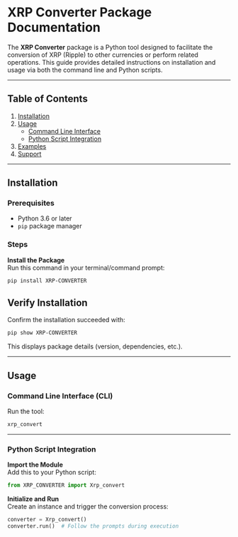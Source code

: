 # XRP Converter Package Documentation

The **XRP Converter** package is a Python tool designed to facilitate the conversion of XRP (Ripple) to other currencies or perform related operations. This guide provides detailed instructions on installation and usage via both the command line and Python scripts.

---

## Table of Contents
1. [Installation](#installation)
2. [Usage](#usage)
   - [Command Line Interface](#command-line-interface)
   - [Python Script Integration](#python-script-integration)
3. [Examples](#examples)
4. [Support](#support)

---

## Installation

### Prerequisites
- Python 3.6 or later
- `pip` package manager

### Steps
**Install the Package**  
Run this command in your terminal/command prompt:

```bash
pip install XRP-CONVERTER
```

## Verify Installation

Confirm the installation succeeded with:

```bash
pip show XRP-CONVERTER
```

This displays package details (version, dependencies, etc.).

---

## Usage

### Command Line Interface (CLI)
Run the tool:

```bash
xrp_convert
```

---

### Python Script Integration

**Import the Module**  
Add this to your Python script:

```python
from XRP_CONVERTER import Xrp_convert
```

**Initialize and Run**  
Create an instance and trigger the conversion process:

```python
converter = Xrp_convert()
converter.run()  # Follow the prompts during execution
